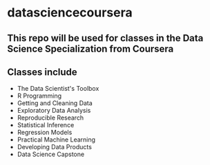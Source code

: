 # datasciencecoursera
## This repo will be used for classes in the Data Science Specialization from Coursera
## Classes include
* The Data Scientist's Toolbox
* R Programming
* Getting and Cleaning Data
* Exploratory Data Analysis
* Reproducible Research
* Statistical Inference
* Regression Models
* Practical Machine Learning
* Developing Data Products
* Data Science Capstone
